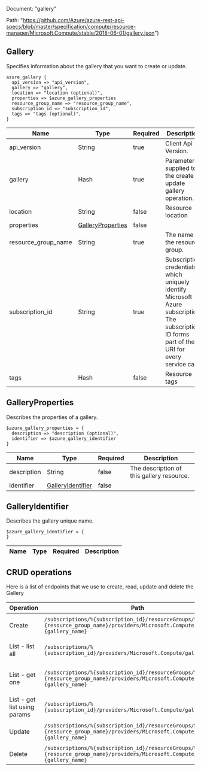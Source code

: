 Document: "gallery"


Path: "https://github.com/Azure/azure-rest-api-specs/blob/master/specification/compute/resource-manager/Microsoft.Compute/stable/2018-06-01/gallery.json")

## Gallery

Specifies information about the gallery that you want to create or update.

```puppet
azure_gallery {
  api_version => "api_version",
  gallery => "gallery",
  location => "location (optional)",
  properties => $azure_gallery_properties
  resource_group_name => "resource_group_name",
  subscription_id => "subscription_id",
  tags => "tags (optional)",
}
```

| Name        | Type           | Required       | Description       |
| ------------- | ------------- | ------------- | ------------- |
|api_version | String | true | Client Api Version. |
|gallery | Hash | true | Parameters supplied to the create or update gallery operation. |
|location | String | false | Resource location |
|properties | [GalleryProperties](#galleryproperties) | false |  |
|resource_group_name | String | true | The name of the resource group. |
|subscription_id | String | true | Subscription credentials which uniquely identify Microsoft Azure subscription. The subscription ID forms part of the URI for every service call. |
|tags | Hash | false | Resource tags |
        
## GalleryProperties

Describes the properties of a gallery.

```puppet
$azure_gallery_properties = {
  description => "description (optional)",
  identifier => $azure_gallery_identifier
}
```

| Name        | Type           | Required       | Description       |
| ------------- | ------------- | ------------- | ------------- |
|description | String | false | The description of this gallery resource. |
|identifier | [GalleryIdentifier](#galleryidentifier) | false |  |
        
## GalleryIdentifier

Describes the gallery unique name.

```puppet
$azure_gallery_identifier = {
}
```

| Name        | Type           | Required       | Description       |
| ------------- | ------------- | ------------- | ------------- |



## CRUD operations

Here is a list of endpoints that we use to create, read, update and delete the Gallery

| Operation | Path | Verb | Description | OperationID |
| ------------- | ------------- | ------------- | ------------- | ------------- |
|Create|`/subscriptions/%{subscription_id}/resourceGroups/%{resource_group_name}/providers/Microsoft.Compute/galleries/%{gallery_name}`|Put|Create or update a gallery.|Galleries_CreateOrUpdate|
|List - list all|`/subscriptions/%{subscription_id}/providers/Microsoft.Compute/galleries`|Get|List galleries under a subscription.|Galleries_List|
|List - get one|`/subscriptions/%{subscription_id}/resourceGroups/%{resource_group_name}/providers/Microsoft.Compute/galleries/%{gallery_name}`|Get|Retrieves information about a gallery.|Galleries_Get|
|List - get list using params|`/subscriptions/%{subscription_id}/providers/Microsoft.Compute/galleries`|Get|List galleries under a subscription.|Galleries_List|
|Update|`/subscriptions/%{subscription_id}/resourceGroups/%{resource_group_name}/providers/Microsoft.Compute/galleries/%{gallery_name}`|Put|Create or update a gallery.|Galleries_CreateOrUpdate|
|Delete|`/subscriptions/%{subscription_id}/resourceGroups/%{resource_group_name}/providers/Microsoft.Compute/galleries/%{gallery_name}`|Delete|Delete a gallery.|Galleries_Delete|
